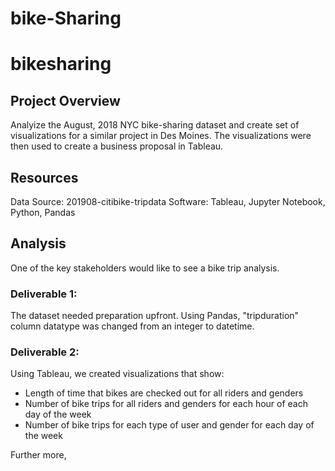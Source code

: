 # bike-Sharing
# bikesharing

## Project Overview
Analyize the August, 2018 NYC bike-sharing dataset and create set of visualizations for a similar project in Des Moines. The visualizations were then used to create a business proposal in Tableau. 

## Resources
Data Source: 201908-citibike-tripdata
Software: Tableau, Jupyter Notebook, Python, Pandas

## Analysis
One of the key stakeholders would like to see a bike trip analysis. <br>

### Deliverable 1:
The dataset needed preparation upfront. Using Pandas, "tripduration" column datatype was changed from an integer to datetime. 

### Deliverable 2:
Using Tableau, we created visualizations that show:<br>
- Length of time that bikes are checked out for all riders and genders
- Number of bike trips for all riders and genders for each hour of each day of the week
- Number of bike trips for each type of user and gender for each day of the week <br>





Further more,
